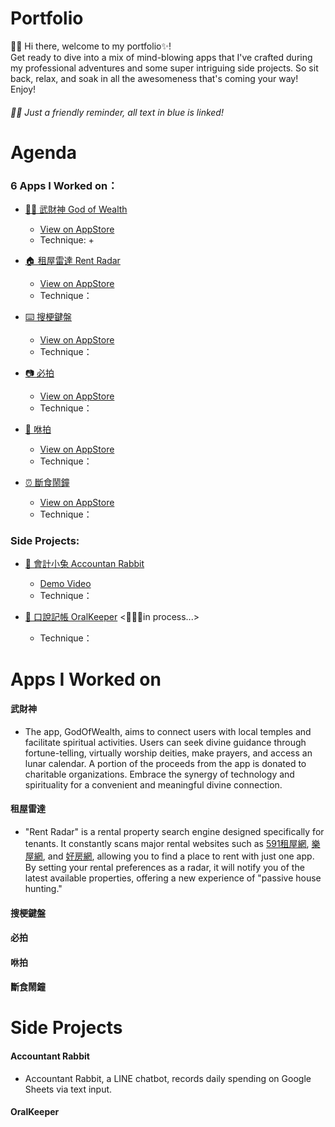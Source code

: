 # Portfolio
👋🏻 Hi there, welcome to my portfolio✨!  
Get ready to dive into a mix of mind-blowing apps that I've crafted during my professional adventures and some super intriguing side projects. So sit back, relax, and soak in all the awesomeness that's coming your way! Enjoy!
###### 🫶🏻 Just a friendly reminder, all text in blue is linked!

# Agenda
### 6 Apps I Worked on：
* [🙏🏼 武財神 God of Wealth](#武財神)
  - [View on AppStore](https://apps.apple.com/tw/app/武財神-求好運免出門/id1477019338)
  - Technique:
    + 
* [🏠 租屋雷達 Rent Radar](#租屋雷達)
  - [View on AppStore](https://apps.apple.com/tw/app/租屋雷達-租房就是快-含fb社團-租屋網租屋/id1557423528)
  - Technique：

* [⌨️ 搜梗鍵盤](#搜梗鍵盤)
  - [View on AppStore](https://apps.apple.com/tw/app/搜梗-meme梗圖鍵盤/id1611675156)
  - Technique：
  
* [📷 必拍](#必拍)
  - [View on AppStore](https://apps.apple.com/tw/app/必拍-姿勢照相機/id1606833478)
  - Technique：
  
* [👬 咻拍](#咻拍)
  - [View on AppStore](https://apps.apple.com/th/app/咻拍-情侶-朋友-閨蜜必備的社交widget-app/id1606833799)
  - Technique：
  
* [⏰ 斷食鬧鐘](#斷食鬧鐘)
  - [View on AppStore](https://apps.apple.com/tw/app/168斷食鬧鐘/id6444712791)
  - Technique：

### Side Projects:

* [🧮 會計小兔 Accountan Rabbit](#AccountantRabbit)
  - [Demo Video](https://drive.google.com/file/d/1fRSM1woMzidByCOn2qTZEWiQyyJZ1HZU/view)
  - Technique：
  
* [👄 口說記帳 OralKeeper](#OralKeeper) <🏃🏻‍♀️in process...>
  - Technique：

# Apps I Worked on

#### 武財神
- The app, GodOfWealth, aims to connect users with local temples and facilitate spiritual activities. Users can seek divine guidance through fortune-telling, virtually worship deities, make prayers, and access an lunar calendar. A portion of the proceeds from the app is donated to charitable organizations. Embrace the synergy of technology and spirituality for a convenient and meaningful divine connection.


#### 租屋雷達
- "Rent Radar" is a rental property search engine designed specifically for tenants. It constantly scans major rental websites such as [591租屋網](https://www.591.com.tw), [樂屋網](https://www.rakuya.com.tw), and [好房網](https://www.housefun.com.tw), allowing you to find a place to rent with just one app. By setting your rental preferences as a radar, it will notify you of the latest available properties, offering a new experience of "passive house hunting."
#### 搜梗鍵盤
#### 必拍
#### 咻拍
#### 斷食鬧鐘

# Side Projects

#### Accountant Rabbit
- Accountant Rabbit, a LINE chatbot, records daily spending on Google Sheets via text input.
#### OralKeeper
